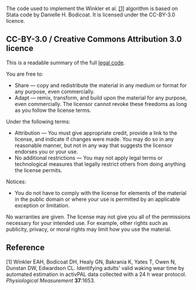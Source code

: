 The code used to implement the Winkler et al. [[1]](#1) algorithm is based on Stata code by Danielle H. Bodicoat. It is licensed under the CC-BY-3.0 licence.

## CC-BY-3.0 / Creative Commons Attribution 3.0 licence 
This is a readable summary of the full [legal code](https://creativecommons.org/licenses/by/3.0/legalcode.en).

You are free to:
* Share — copy and redistribute the material in any medium or format for any purpose, even commercially.
* Adapt — remix, transform, and build upon the material for any purpose, even commercially.
The licensor cannot revoke these freedoms as long as you follow the license terms.


Under the following terms:
* Attribution — You must give appropriate credit, provide a link to the license, and indicate if changes were made. You may do so in any reasonable manner, but not in any way that suggests the licensor endorses you or your use.
* No additional restrictions — You may not apply legal terms or technological measures that legally restrict others from doing anything the license permits.


Notices:
* You do not have to comply with the license for elements of the material in the public domain or where your use is permitted by an applicable exception or limitation.

No warranties are given. The license may not give you all of the permissions necessary for your intended use. For example, other rights such as publicity, privacy, or moral rights may limit how you use the material.

## Reference
<a id="1">[1]</a>
Winkler EAH, Bodicoat DH, Healy GN, Bakrania K, Yates T, Owen N, Dunstan DW, Edwardson CL. Identifying adults' valid waking wear time by automated estimation in activPAL data collected with a 24 h wear protocol. *Physiological Measurement* **37**:1653.
